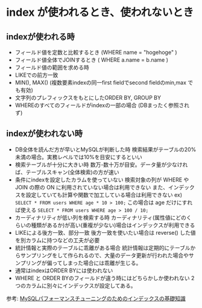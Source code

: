 # index が使われるとき、使われないとき
## indexが使われる時
- フィールド値を定数と比較するとき (WHERE name = "hogehoge" )
- フィールド値全体でJOINするとき ( WHERE a.name = b.name )
- フィールド値の範囲を求める時
- LIKEでの前方一致
- MIN(), MAX() (複数要素indexの同一first fieldでsecond fieldのmin,max でも有効)
- 文字列のプレフィックスをもとにしたORDER BY, GROUP BY
- WHEREのすべてのフィールドがindexの一部の場合 (DBまったく参照されず)

## indexが使われない時
- DB全体を読んだ方が早いとMySQLが判断した時
  検索結果がテーブルの20%未満の場合。実務レベルでは10%を目安にするといい
- 検索テーブルが十分に大きい時
  数万-数十万が目安。データ量が少なければ、テーブルスキャン(全体検索)の方が速い
- 条件にindexを設定したカラムを使っていない
  検索対象の列が WHERE や JOIN の際の ON に利用されていない場合は利用できない
  また、インデックスを設定していても計算や関数で加工している場合は利用できない
  ex) `SELECT * FROM users WHERE age * 10 > 100;` 
  この場合は age だけにすれば使える `SELECT * FROM users WHERE age > 100 / 10;`
- カーディナリティが低い列を検索する時
  カーディナリティ(属性値にどのくらいの種類があるか)が高い(重複が少ない)場合はインデックスが利用できる
- LIKEによる後方一致、部分一致
  後方一致を使いたい場合は reverse() した値を別カラムに持つなどの工夫が必要
- 統計情報と実際のテーブルに乖離がある場合
  統計情報は定期的にテーブルからサンプリングをして作られるので、大量のデータ更新が行われた場合やサンプリングが偏ってしまった場合には乖離が生じる。
- 通常はindexはORDER BYには使われない
- WHERE と ORDER BYのフィールドが違う時にはどちらかしか使われない
  2つのカラムに別々にインデックスが設定してある。

参考: [MySQLパフォーマンスチューニングのためのインデックスの基礎知識](https://kiyotakakubo.hatenablog.com/entry/20101117/1289952549)
